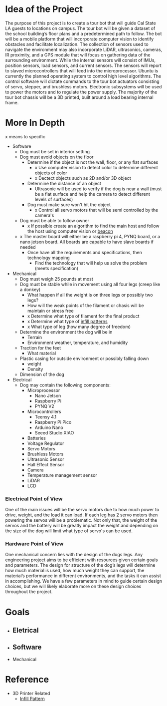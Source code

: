 # Idea of the Project

The purpose of this project is to create a tour bot that will guide Cal State LA guests to locations on campus. The tour bot will be given a dataset of the school building’s floor plans and a predetermined path to follow. The bot will be a mobile platform that will incorporate computer vision to identify obstacles and facilitate localization. The collection of sensors used to navigate the environment may also incorporate LiDAR, ultrasonics, cameras, IR proximity, and a GPS module that will focus on gathering data of the surrounding environment. While the internal sensors will consist of IMUs, position sensors, load sensors, and current sensors. The sensors will report to slaved microcontrollers that will feed into the microprocessor. Ubuntu is currently the planned operating system to control high level algorithms. The control software will dictate commands to the tour bot actuators consisting of servo, stepper, and brushless motors. Electronic subsystems will be used to power the motors and to regulate the power supply. The majority of the tour bot chassis will be a 3D printed, built around a load bearing internal frame. 

# More In Depth

x means to specific

- Software
  - Dog must be set in interior setting
  - Dog must avoid objects on the floor
    - Determine if the object is not the wall, floor, or any flat surfaces
        - x Use computer vision to detect color to determine different objects of color
        - x Dectect objects such as 2D and/or 3D object
    - Determine the distance of an object
        - Ultrasonic will be used to verify if the dog is near a wall (must be a flat surface and help the camera to detect different levels of surfaces)
    - Dog must make sure won't hit the object 
        - x Control all servo motors that will be semi controlled by the camera's
  - Dog must be able to follow owner
    - x If possible create an algorithm to find the main host and follow the host using computer vision or [beacon](https://kontakt.io/what-is-a-beacon/)
  - x The master board will either be a raspberry pi 4, PYNQ board, or a nano jetson board. All boards are capable to have slave boards if needed
    - Once have all the requirements and specifications, then technology mapping
        - Find the technology that will help us solve the problem (meets specification) 
- Mechanical
  - Dog must weigh 25 pounds at most
  - Dog must be stable while in movement using all four legs (creep like a donkey)
    - What happen if all the weight is on three legs or possibly two legs? 
    - How will the weak points of the filament or chasis will be maintain or stress free    
    -  x Determine what type of filament for the final product
    -  x Determine what type of [infill patterns](https://all3dp.com/2/cura-infill-patterns-all-you-need-to-know/)
    -  x What type of leg (how many degree of freedom)
  - Determine the environment the dog will be in
    - Terrain
    - Environment weather, temperature, and humidity
  - Traction for the feet
    - What material
  - Plastic casing for outside environment or possibly falling down 
    - weight
    - Density
  - Dimension of the dog
- Electrical
  - Dog may contain the following components:
    - Microprocessor
      - Nano Jetson
      - Raspberry Pi
      - PYNQ V2
    - Microcontrollers
      - Teensy 4.1
      - Raspberry Pi Pico
      - Arduino Nano 
      - Seeed Studio XIAO
    - Batteries
    - Voltage Regulator
    - Servo Motors
    - Brushless Motors
    - Ultrasonic Sensor
    - Hall Effect Sensor
    - Camera
    - Temperature management sensor
    - LiDAR
    - LCD 
 
  

### Electrical Point of View

One of the main issues will be the servo motors due to how much power to drive, weight, and the load it can load. If each leg has 2 servo motors then powering the servos will be a problematic. Not only that, the weight of the servos and the battery will be greatly impact the weight and depending on the size of the dog will limit what type of servo's can be used. 



### Hardware Point of View

One mechanical concern lies with the design of the dogs legs. Any engineering project aims to be efficient with resources given certain goals and parameters. The design for structure of the dog’s legs will determine how much material is used, how much weight they can support, the material’s performance in different environments, and the tasks it can assist in accomplishing. We have a few parameters in mind to guide certain design choices, but we will likely elaborate more on these design choices throughout the project. 

# Goals

- Eletrical
  - 
- Software
  - 
- Mechanical

# Reference
- 3D Printer Related
  - [Infill Pattern](https://all3dp.com/2/cura-infill-patterns-all-you-need-to-know/)

